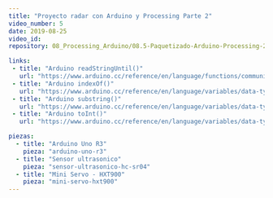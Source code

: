 ```yaml
---
title: "Proyecto radar con Arduino y Processing Parte 2"
video_number: 5
date: 2019-08-25
video_id:
repository: 08_Processing_Arduino/08.5-Paquetizado-Arduino-Processing-2

links:
 - title: "Arduino readStringUntil()"
   url: "https://www.arduino.cc/reference/en/language/functions/communication/serial/readstringuntil/"
 - title: "Arduino indexOf()"
   url: "https://www.arduino.cc/reference/en/language/variables/data-types/string/functions/indexof/"
 - title: "Arduino substring()"
   url: "https://www.arduino.cc/reference/en/language/variables/data-types/string/functions/substring/"
 - title: "Arduino toInt()"
   url: "https://www.arduino.cc/reference/en/language/variables/data-types/string/functions/toint/"

piezas:
  - title: "Arduino Uno R3"
    pieza: "arduino-uno-r3"
  - title: "Sensor ultrasonico"
    pieza: "sensor-ultrasonico-hc-sr04"
  - title: "Mini Servo - HXT900"
    pieza: "mini-servo-hxt900"
---
```

